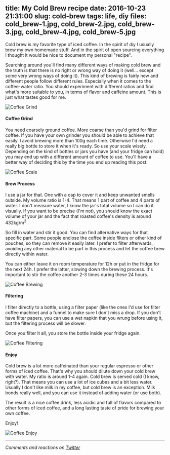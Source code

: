 title: My Cold Brew recipe
date: 2016-10-23 21:31:00
slug: cold-brew
tags: life, diy
files: cold_brew-1.jpg, cold_brew-2.jpg, cold_brew-3.jpg, cold_brew-4.jpg, cold_brew-5.jpg
---

Cold brew is my favorite type of iced coffee. In the spirit of diy I usually brew my own homemade stuff. And in the spirit of open sourcing everything I thought it would be nice to document my personal "recipe".

Searching around you'll find many different ways of making cold brew and the truth is that there is no right or wrong way of doing it (well... except some very wrong ways of doing it). This kind of brewing is fairly new and different people follow different rules. Especially when it comes to the coffee-water ratio. You should experiment with different ratios and find what's more suitable to you, in terms of flavor and caffeine amount. This is just what tastes good for me.

![Coffee Grind](cold_brew-2.jpg)

#### **Coffee Grind**

You need coarsely ground coffee. More coarse than you'd grind for filter coffee. If you have your own grinder you should be able to achieve that easily. I avoid brewing more than 100g each time. Otherwise I'd need a really big bottle to store it when it's ready. So use your scale wisely. Depending on the kind of bottles or jars you have (and your fridge can hold) you may end up with a different amount of coffee to use. You'll have a better way of deciding this by the time you end up reading this post.

![Coffee Scale](cold_brew-3.jpg)

#### **Brew Process**

I use a jar for that. One with a cap to cover it and keep unwanted smells outside. My volume ratio is 1-4. That means 1 part of coffee and 4 parts of water. I don't measure water, I know the jar's total volume so I can do it visually. If you want to be precise (I'm not), you should know the exact volume of your jar and the fact that roasted coffee's density is around 432kg/m<sup>3</sup>.

So fill in water and stir it good. You can find alternative ways for that specific part. Some people enclose the coffee inside filters or other kind of pouches, so they can remove it easily later. I prefer to filter afterwards, avoiding any other material to be part in this process and let the coffee brew directly within water.

You can either leave it on room temperature for 12h or put in the fridge for the next 24h. I prefer the latter, slowing down the brewing process. It's important to stir the coffee another 2-3 times during these 24 hours.

![Coffee Brewing](cold_brew-4.jpg)

#### **Filtering**

I filter directly to a bottle, using a filter paper (like the ones I'd use for filter coffee machine) and a funnel to make sure I don't miss a drop. If you don't have filter papers, you can use a wet napkin that you wrung before using it, but the filtering process will be slower.

Once you filter it all, you store the bottle inside your fridge again.

![Coffee Filtering](cold_brew-1.jpg)

#### **Enjoy**

Cold brew is a lot more caffeinated than your regular espresso or other forms of iced coffee. That's why you should dilute down your cold brew with water. My ratio is around 1-4 again. Cold brew is served cold (I know, right?). That means you can use a lot of ice cubes and a bit less water. Usually I don't like milk in my coffee, but cold brew is an exception. Milk bonds really well, and you can use it instead of adding water (or use both).

The result is a nice coffee drink, less acidic and full of flavors compared to other forms of iced coffee, and a long lasting taste of pride for brewing your own coffee.

Enjoy!

![Coffee Enjoy](cold_brew-5.jpg)

<hr>

*Comments and reactions on [Twitter](https://twitter.com/comzeradd/status/698135511437803520)*
